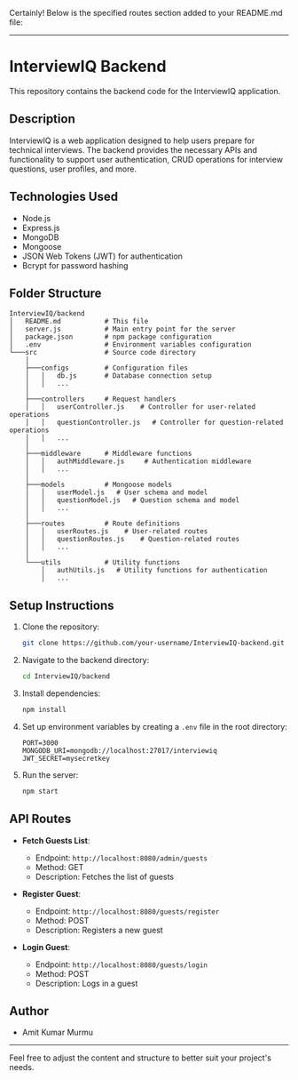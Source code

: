 Certainly! Below is the specified routes section added to your README.md file:

---

# InterviewIQ Backend

This repository contains the backend code for the InterviewIQ application.

## Description

InterviewIQ is a web application designed to help users prepare for technical interviews. The backend provides the necessary APIs and functionality to support user authentication, CRUD operations for interview questions, user profiles, and more.

## Technologies Used

- Node.js
- Express.js
- MongoDB
- Mongoose
- JSON Web Tokens (JWT) for authentication
- Bcrypt for password hashing

## Folder Structure

```
InterviewIQ/backend
│   README.md           # This file
│   server.js           # Main entry point for the server
│   package.json        # npm package configuration
│   .env                # Environment variables configuration
└───src                 # Source code directory
    │
    ├───configs         # Configuration files
    │   │   db.js       # Database connection setup
    │   │   ...
    │
    ├───controllers     # Request handlers
    │   │   userController.js    # Controller for user-related operations
    │   │   questionController.js   # Controller for question-related operations
    │   │   ...
    │
    ├───middleware      # Middleware functions
    │   │   authMiddleware.js     # Authentication middleware
    │   │   ...
    │
    ├───models          # Mongoose models
    │   │   userModel.js   # User schema and model
    │   │   questionModel.js   # Question schema and model
    │   │   ...
    │
    ├───routes          # Route definitions
    │   │   userRoutes.js    # User-related routes
    │   │   questionRoutes.js    # Question-related routes
    │   │   ...
    │
    └───utils           # Utility functions
        │   authUtils.js   # Utility functions for authentication
        │   ...
```

## Setup Instructions

1. Clone the repository:

   ```bash
   git clone https://github.com/your-username/InterviewIQ-backend.git
   ```

2. Navigate to the backend directory:

   ```bash
   cd InterviewIQ/backend
   ```

3. Install dependencies:

   ```bash
   npm install
   ```

4. Set up environment variables by creating a `.env` file in the root directory:

   ```env
   PORT=3000
   MONGODB_URI=mongodb://localhost:27017/interviewiq
   JWT_SECRET=mysecretkey
   ```

5. Run the server:

   ```bash
   npm start
   ```

## API Routes

- **Fetch Guests List**:
  - Endpoint: `http://localhost:8080/admin/guests`
  - Method: GET
  - Description: Fetches the list of guests

- **Register Guest**:
  - Endpoint: `http://localhost:8080/guests/register`
  - Method: POST
  - Description: Registers a new guest

- **Login Guest**:
  - Endpoint: `http://localhost:8080/guests/login`
  - Method: POST
  - Description: Logs in a guest

## Author

- Amit Kumar Murmu

---

Feel free to adjust the content and structure to better suit your project's needs.